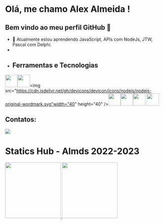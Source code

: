 # Olá, me chamo Alex Almeida ! 
## Bem vindo ao meu perfil GitHub 👋

- 🌱 Atualmente estou aprendendo JavaScript, APIs com NodeJs, JTW, Pascal com Delphi.
- 
- ## Ferramentas e Tecnologias

<img loading="lazy" src="https://cdn.jsdelivr.net/gh/devicons/devicon/icons/git/git-original.svg" width="40" height="40"/><img src="https://cdn.jsdelivr.net/gh/devicons/devicon/icons/javascript/javascript-original.svg" width="40" height="40"/><img src="https://cdn.jsdelivr.net/gh/devicons/devicon/icons/nodejs/nodejs-original-wordmark.svg"width="40" height="40" /><img src="https://cdn.jsdelivr.net/gh/devicons/devicon/icons/csharp/csharp-original.svg" width="40" height="40" /><img src="https://cdn.jsdelivr.net/gh/devicons/devicon/icons/python/python-original-wordmark.svg" width="40" height="40"/><img src="https://cdn.jsdelivr.net/gh/devicons/devicon/icons/vscode/vscode-original.svg" width="40" height="40" /> <img src="https://cdn.jsdelivr.net/gh/devicons/devicon/icons/npm/npm-original-wordmark.svg" width="40" height="40"/>

## Contatos:

<a href="https://instagram.com/_almd.s" target="_blank"><img loading="lazy" src="https://img.shields.io/badge/-Instagram-%23E4405F?style=for-the-badge&logo=instagram&logoColor=white" target="_blank"></a>   
          
          
# Statics Hub - Almds 2022-2023
<div>
<a href="https://github.com/alexalmds">
<img loading="lazy" height="180em" src="https://github-readme-stats.vercel.app/api/top-langs/?username=alexalmds&layout=compact&langs_count=7&theme=dracula"/>
<img loading="lazy" height="180em" src="https://github-readme-stats.vercel.app/api?username=alexalmds&show_icons=true&theme=dracula&include_all_commits=true&count_private=true"/>
</div>
          
          
            
          
